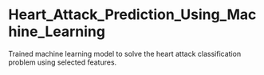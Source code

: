 # Heart_Attack_Prediction_Using_Machine_Learning
 Trained machine learning model to solve the heart attack classification problem using selected features. 
